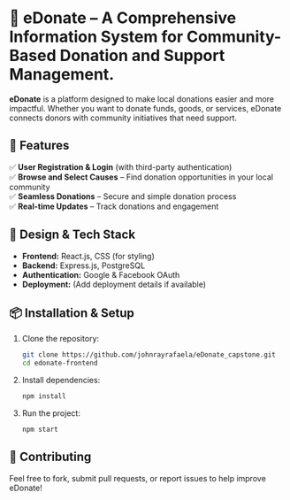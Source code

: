 # 🌿 eDonate – A Comprehensive Information System for Community-Based Donation and Support Management.  

**eDonate** is a platform designed to make local donations easier and more impactful. Whether you want to donate funds, goods, or services, eDonate connects donors with community initiatives that need support.  

## 🚀 Features  

✅ **User Registration & Login** (with third-party authentication)  
✅ **Browse and Select Causes** – Find donation opportunities in your local community  
✅ **Seamless Donations** – Secure and simple donation process  
✅ **Real-time Updates** – Track donations and engagement  

## 🎨 Design & Tech Stack  

- **Frontend:** React.js, CSS (for styling)  
- **Backend:** Express.js, PostgreSQL  
- **Authentication:** Google & Facebook OAuth  
- **Deployment:** (Add deployment details if available)  

## 📦 Installation & Setup  

1. Clone the repository:  
   ```bash
   git clone https://github.com/johnrayrafaela/eDonate_capstone.git
   cd edonate-frontend
   ```
2. Install dependencies:  
   ```bash
   npm install
   ```
3. Run the project:  
   ```bash
   npm start
   ```

## 🤝 Contributing  

Feel free to fork, submit pull requests, or report issues to help improve eDonate!  

